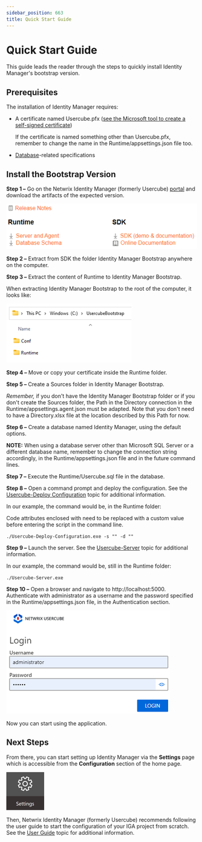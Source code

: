 ```yaml
---
sidebar_position: 663
title: Quick Start Guide
---
```


# Quick Start Guide

This guide leads the reader through the steps to quickly install Identity Manager's bootstrap version.

## Prerequisites

The installation of Identity Manager requires:

* A certificate named Usercube.pfx ([see the Microsoft tool to create a self-signed certificate](https://learn.microsoft.com/en-us/powershell/module/pki/new-selfsignedcertificate?view=windowsserver2022-ps))

  If the certificate is named something other than Usercube.pfx, remember to change the name in the Runtime/appsettings.json file too.
* [Database](../requirements/database-requirements/index "Database")-related specifications

## Install the Bootstrap Version

**Step 1 –** Go on the Netwrix Identity Manager (formerly Usercube) [portal](https://www.netwrix.com/sign_in.html?rf=my_products.html "Netwrix portal") and download the artifacts of the expected version.

![Extranet Artifacts](../../../../../../static/images/Usercube_6.2/Content/Resources/Images/extranet_V601.png)

**Step 2 –** Extract from SDK the folder Identity Manager Bootstrap anywhere on the computer.

**Step 3 –** Extract the content of Runtime to Identity Manager Bootstrap.

When extracting Identity Manager Bootstrap to the root of the computer, it looks like:

![Project Directory](../../../../../../static/images/Usercube_6.2/Content/Resources/Images/directory_V602.png)

**Step 4 –** Move or copy your certificate inside the Runtime folder.

**Step 5 –** Create a Sources folder in Identity Manager Bootstrap.

*Remember,* if you don't have the Identity Manager Bootstrap folder or if you don't create the Sources folder, the Path in the Directory connection in the Runtime/appsettings.agent.json must be adapted.
Note that you don't need to have a Directory.xlsx file at the location described by this Path for now.

**Step 6 –** Create a database named Identity Manager, using the default options.

**NOTE:** When using a database server other than Microsoft SQL Server or a different database name, remember to change the connection string accordingly, in the Runtime/appsettings.json file and in the future command lines.

**Step 7 –** Execute the Runtime/Usercube.sql file in the database.

**Step 8 –** Open a command prompt and deploy the configuration. See the [Usercube-Deploy Configuration](../../integration-guide/executables/references/deploy-configuration/index "Identity Manager-Deploy Configuration") topic for additional information.

In our example, the command would be, in the Runtime folder:

Code attributes enclosed with  need to be replaced with a custom value before entering the script in the command line.

```
./Usercube-Deploy-Configuration.exe -s "" -d ""
```
**Step 9 –** Launch the server. See the [Usercube-Server](../../integration-guide/executables/references/server/index "Identity Manager-Server") topic for additional information.

In our example, the command would be, still in the Runtime folder:

```
./Usercube-Server.exe
```
**Step 10 –** Open a browser and navigate to http://localhost:5000. Authenticate with administrator as a username and the password specified in the Runtime/appsettings.json file, in the Authentication section.

![Authentication Dialog](../../../../../../static/images/Usercube_6.2/Content/Resources/Images/authentication_V601.png)

Now you can start using the application.

## Next Steps

From there, you can start setting up Identity Manager via the **Settings** page which is accessible from the **Configuration** section of the home page.

![Home Page - Settings](../../../../../../static/images/Usercube_6.2/Content/Resources/Images/Home_settings_V523.png)

Then, Netwrix Identity Manager (formerly Usercube) recommends following the user guide to start the configuration of your IGA project from scratch. See the [User Guide](../../user-guide/index "User Guide") topic for additional information.